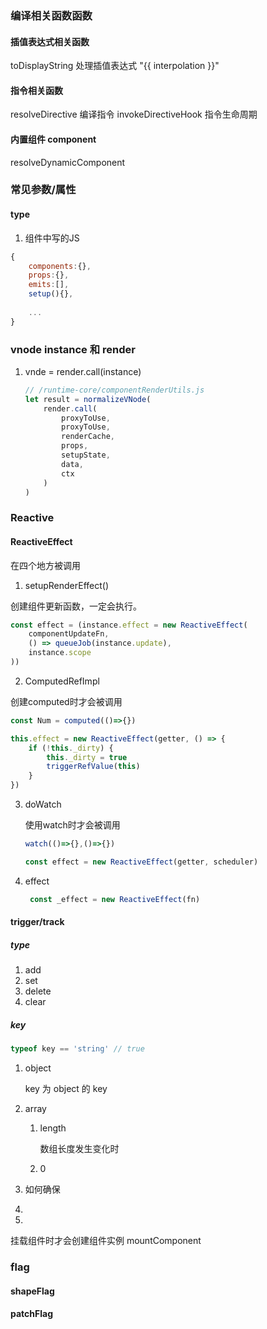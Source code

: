 ### 编译相关函数函数
#### 插值表达式相关函数
toDisplayString 处理插值表达式 "{{ interpolation  }}"
#### 指令相关函数
resolveDirective 编译指令
invokeDirectiveHook 指令生命周期

#### 内置组件 component
resolveDynamicComponent



### 常见参数/属性 
#### type

1. 组件中写的JS

```js
{
    components:{},
    props:{},
    emits:[],
    setup(){},
 	
	...
}
```



### vnode instance 和 render

1. vnde = render.call(instance)

   ```js
   // /runtime-core/componentRenderUtils.js
   let result = normalizeVNode(
       render.call(
           proxyToUse,
           proxyToUse,
           renderCache,
           props,
           setupState,
           data,
           ctx
       )
   )
   ```

   
### Reactive
#### ReactiveEffect

 在四个地方被调用

1.  setupRenderEffect()

   创建组件更新函数，一定会执行。

   ```js
   const effect = (instance.effect = new ReactiveEffect(
       componentUpdateFn,
       () => queueJob(instance.update),
       instance.scope
   ))
   ```

2.  ComputedRefImpl

   创建computed时才会被调用

   ```js
   const Num = computed(()=>{})
   ```

   ```js
   this.effect = new ReactiveEffect(getter, () => {
       if (!this._dirty) {
           this._dirty = true
           triggerRefValue(this)
       }
   })
   ```

3. doWatch

   使用watch时才会被调用

   ```js
   watch(()=>{},()=>{})
   ```

   ```js
   const effect = new ReactiveEffect(getter, scheduler)
   ```

4. effect

   ```js
    const _effect = new ReactiveEffect(fn)
   ```

   

#### trigger/track 

##### type

1. add
2. set
3. delete
4. clear

##### key

```js
typeof key == 'string' // true
```

1. object

   key 为 object 的 key

2. array

   1. length

      数组长度发生变化时

   2. 0



1. 如何确保 
2.  
3. 


挂载组件时才会创建组件实例 mountComponent

### flag

#### shapeFlag



#### patchFlag





